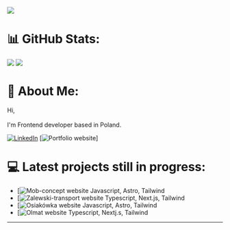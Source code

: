 [![](https://visitcount.itsvg.in/api?id=rafal19987&icon=5&color=9)](https://visitcount.itsvg.in)

# 📊 GitHub Stats:
![](https://github-readme-stats.vercel.app/api?username=rafal19987&theme=dark&hide_border=false&include_all_commits=false&count_private=true)
![](https://github-readme-stats.vercel.app/api/top-langs/?username=rafal19987&theme=dark&hide_border=false&include_all_commits=false&count_private=true&layout=compact)


# 💫 About Me:
Hi,<br><br>I'm Frontend developer based in Poland.


[![LinkedIn](https://img.shields.io/badge/LinkedIn-%230077B5.svg?logo=linkedin&logoColor=white)](https://linkedin.com/in/rafal-izdebski) 
[![Portfolio website](https://www.rafalizdebski.pl)]


# 💻 Latest projects still in progress:
- [![Mob-concept website](https://develop--mobconcept-fr.netlify.app) Javascript, Astro, Tailwind
- [![Zalewski-transport website](https://zalewski-transport.pl) Typescript, Next.js, Tailwind
- [![Osiakówka website](https://osiakowka.pl) Javascript, Astro, Tailwind
- [![Olmat website](https://olmat-amber.vercel.app) Typescript, Nextj.s, Tailwind

---
